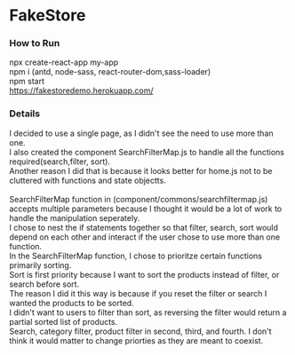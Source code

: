 # FakeStore

### How to Run
npx create-react-app my-app
</br>
npm i (antd, node-sass, react-router-dom,sass-loader)
</br>
npm start
</br>
https://fakestoredemo.herokuapp.com/
### Details
I decided to use a single page, as I didn't see the need to use more than one. 
</br>
I also created the component SearchFilterMap.js to handle all the functions required(search,filter, sort).
</br>
Another reason I did that is because it looks better for home.js not to be cluttered with functions and state objectts.
</br>
</br>
SearchFilterMap function in (component/commons/searchfiltermap.js) accepts multiple parameters because I thought it would be a lot of work to handle the manipulation seperately. 
</br>
I chose to nest the if statements together so that filter, search, sort would depend on each other and interact if the user chose to use more than one function.
</br>
In the SearchFilterMap function, I chose to prioritze certain functions primarily sorting.
</br>
Sort is first priority because I want to sort the products instead of filter, or search before sort. 
</br>
The reason I did it this way is because if you reset the filter or search I wanted the products to be sorted.
</br>
I didn't want to users to filter than sort, as reversing the filter would return a partial sorted list of products.
</br>
Search, category filter, product filter in second, third, and fourth. I don't think it would matter to change priorties as they are meant to coexist.

